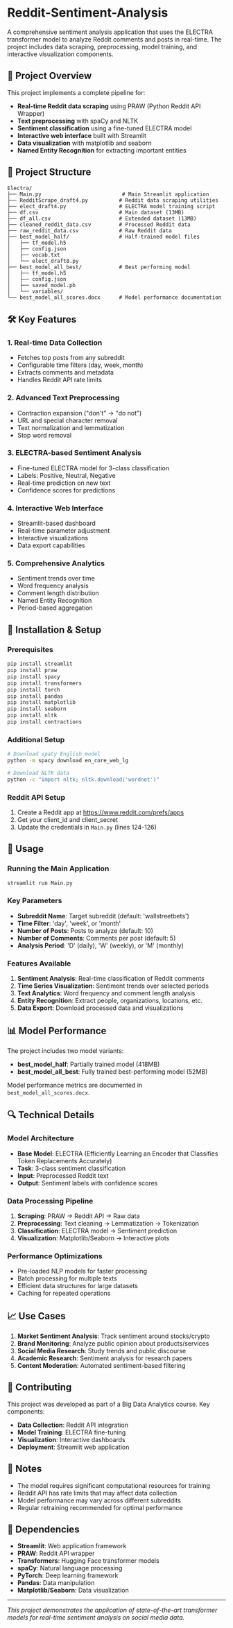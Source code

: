 # Reddit-Sentiment-Analysis
A comprehensive sentiment analysis application that uses the ELECTRA transformer model to analyze Reddit comments and posts in real-time. The project includes data scraping, preprocessing, model training, and interactive visualization components.

## 🚀 Project Overview

This project implements a complete pipeline for:
- **Real-time Reddit data scraping** using PRAW (Python Reddit API Wrapper)
- **Text preprocessing** with spaCy and NLTK
- **Sentiment classification** using a fine-tuned ELECTRA model
- **Interactive web interface** built with Streamlit
- **Data visualization** with matplotlib and seaborn
- **Named Entity Recognition** for extracting important entities

## 📁 Project Structure

```
Electra/
├── Main.py                          # Main Streamlit application
├── RedditScrape_draft4.py          # Reddit data scraping utilities
├── elect_draft4.py                 # ELECTRA model training script
├── df.csv                          # Main dataset (13MB)
├── df_all.csv                      # Extended dataset (13MB)
├── cleaned_reddit_data.csv         # Processed Reddit data
├── raw_reddit_data.csv             # Raw Reddit data
├── best_model_half/                # Half-trained model files
│   ├── tf_model.h5
│   ├── config.json
│   ├── vocab.txt
│   └── elect_draft8.py
├── best_model_all_best/            # Best performing model
│   ├── tf_model.h5
│   ├── config.json
│   ├── saved_model.pb
│   └── variables/
└── best_model_all_scores.docx      # Model performance documentation
```

## 🛠️ Key Features

### 1. **Real-time Data Collection**
- Fetches top posts from any subreddit
- Configurable time filters (day, week, month)
- Extracts comments and metadata
- Handles Reddit API rate limits

### 2. **Advanced Text Preprocessing**
- Contraction expansion ("don't" → "do not")
- URL and special character removal
- Text normalization and lemmatization
- Stop word removal

### 3. **ELECTRA-based Sentiment Analysis**
- Fine-tuned ELECTRA model for 3-class classification
- Labels: Positive, Neutral, Negative
- Real-time prediction on new text
- Confidence scores for predictions

### 4. **Interactive Web Interface**
- Streamlit-based dashboard
- Real-time parameter adjustment
- Interactive visualizations
- Data export capabilities

### 5. **Comprehensive Analytics**
- Sentiment trends over time
- Word frequency analysis
- Comment length distribution
- Named Entity Recognition
- Period-based aggregation

## 🔧 Installation & Setup

### Prerequisites
```bash
pip install streamlit
pip install praw
pip install spacy
pip install transformers
pip install torch
pip install pandas
pip install matplotlib
pip install seaborn
pip install nltk
pip install contractions
```

### Additional Setup
```bash
# Download spaCy English model
python -m spacy download en_core_web_lg

# Download NLTK data
python -c "import nltk; nltk.download('wordnet')"
```

### Reddit API Setup
1. Create a Reddit app at https://www.reddit.com/prefs/apps
2. Get your client_id and client_secret
3. Update the credentials in `Main.py` (lines 124-126)

## 🚀 Usage

### Running the Main Application
```bash
streamlit run Main.py
```

### Key Parameters
- **Subreddit Name**: Target subreddit (default: 'wallstreetbets')
- **Time Filter**: 'day', 'week', or 'month'
- **Number of Posts**: Posts to analyze (default: 10)
- **Number of Comments**: Comments per post (default: 5)
- **Analysis Period**: 'D' (daily), 'W' (weekly), or 'M' (monthly)

### Features Available
1. **Sentiment Analysis**: Real-time classification of Reddit comments
2. **Time Series Visualization**: Sentiment trends over selected periods
3. **Text Analytics**: Word frequency and comment length analysis
4. **Entity Recognition**: Extract people, organizations, locations, etc.
5. **Data Export**: Download processed data and visualizations

## 📊 Model Performance

The project includes two model variants:
- **best_model_half**: Partially trained model (418MB)
- **best_model_all_best**: Fully trained best-performing model (52MB)

Model performance metrics are documented in `best_model_all_scores.docx`.

## 🔍 Technical Details

### Model Architecture
- **Base Model**: ELECTRA (Efficiently Learning an Encoder that Classifies Token Replacements Accurately)
- **Task**: 3-class sentiment classification
- **Input**: Preprocessed Reddit text
- **Output**: Sentiment labels with confidence scores

### Data Processing Pipeline
1. **Scraping**: PRAW → Reddit API → Raw data
2. **Preprocessing**: Text cleaning → Lemmatization → Tokenization
3. **Classification**: ELECTRA model → Sentiment prediction
4. **Visualization**: Matplotlib/Seaborn → Interactive plots

### Performance Optimizations
- Pre-loaded NLP models for faster processing
- Batch processing for multiple texts
- Efficient data structures for large datasets
- Caching for repeated operations

## 📈 Use Cases

1. **Market Sentiment Analysis**: Track sentiment around stocks/crypto
2. **Brand Monitoring**: Analyze public opinion about products/services
3. **Social Media Research**: Study trends and public discourse
4. **Academic Research**: Sentiment analysis for research papers
5. **Content Moderation**: Automated sentiment-based filtering

## 🤝 Contributing

This project was developed as part of a Big Data Analytics course. Key components:
- **Data Collection**: Reddit API integration
- **Model Training**: ELECTRA fine-tuning
- **Visualization**: Interactive dashboards
- **Deployment**: Streamlit web application

## 📝 Notes

- The model requires significant computational resources for training
- Reddit API has rate limits that may affect data collection
- Model performance may vary across different subreddits
- Regular retraining recommended for optimal performance

## 🔗 Dependencies

- **Streamlit**: Web application framework
- **PRAW**: Reddit API wrapper
- **Transformers**: Hugging Face transformer models
- **spaCy**: Natural language processing
- **PyTorch**: Deep learning framework
- **Pandas**: Data manipulation
- **Matplotlib/Seaborn**: Data visualization

---

*This project demonstrates the application of state-of-the-art transformer models for real-time sentiment analysis on social media data.*
